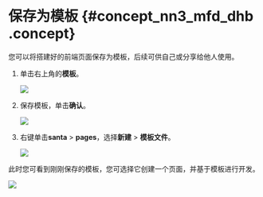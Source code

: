 # 保存为模板 {#concept_nn3_mfd_dhb .concept}

您可以将搭建好的前端页面保存为模板，后续可供自己或分享给他人使用。

1.  单击右上角的**模板**。

    ![](http://static-aliyun-doc.oss-cn-hangzhou.aliyuncs.com/assets/img/141152/155417583941808_zh-CN.png)

2.  保存模板，单击**确认**。

    ![](http://static-aliyun-doc.oss-cn-hangzhou.aliyuncs.com/assets/img/141152/155417583942195_zh-CN.png)

3.  右键单击**santa** \> **pages**，选择**新建** \> **模板文件**。

    ![](http://static-aliyun-doc.oss-cn-hangzhou.aliyuncs.com/assets/img/141152/155417583942196_zh-CN.png)


此时您可看到刚刚保存的模板，您可选择它创建一个页面，并基于模板进行开发。

![](http://static-aliyun-doc.oss-cn-hangzhou.aliyuncs.com/assets/img/141152/155417583942197_zh-CN.png)


